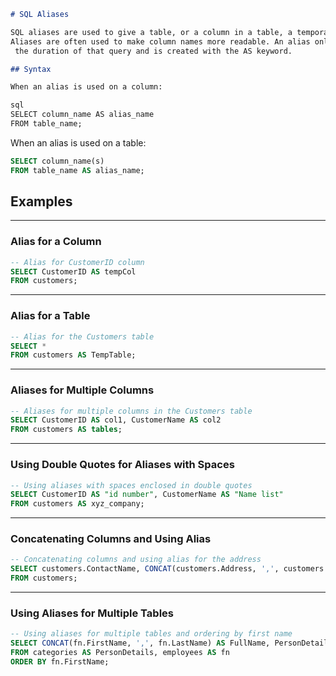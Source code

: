 ```markdown
# SQL Aliases

SQL aliases are used to give a table, or a column in a table, a temporary name.
Aliases are often used to make column names more readable. An alias only exists for
 the duration of that query and is created with the AS keyword.

## Syntax

When an alias is used on a column:

sql
SELECT column_name AS alias_name
FROM table_name;
```

When an alias is used on a table:

```sql
SELECT column_name(s)
FROM table_name AS alias_name;
```

## Examples

---

### Alias for a Column

```sql
-- Alias for CustomerID column
SELECT CustomerID AS tempCol 
FROM customers;
```

---

### Alias for a Table

```sql
-- Alias for the Customers table
SELECT * 
FROM customers AS TempTable;
```

---

### Aliases for Multiple Columns

```sql
-- Aliases for multiple columns in the Customers table
SELECT CustomerID AS col1, CustomerName AS col2 
FROM customers AS tables;
```

---

### Using Double Quotes for Aliases with Spaces

```sql
-- Using aliases with spaces enclosed in double quotes
SELECT CustomerID AS "id number", CustomerName AS "Name list" 
FROM customers AS xyz_company;
```

---

### Concatenating Columns and Using Alias

```sql
-- Concatenating columns and using alias for the address
SELECT customers.ContactName, CONCAT(customers.Address, ',', customers.PostalCode, ',', customers.Country) AS address 
FROM customers;
```

---

### Using Aliases for Multiple Tables

```sql
-- Using aliases for multiple tables and ordering by first name
SELECT CONCAT(fn.FirstName, ',', fn.LastName) AS FullName, PersonDetails.CategoryName AS TypeOfFoodLike 
FROM categories AS PersonDetails, employees AS fn 
ORDER BY fn.FirstName;
```
